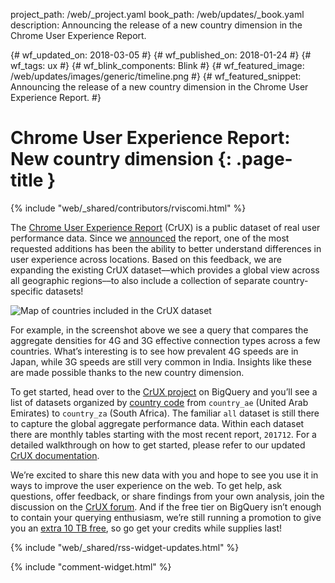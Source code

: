 project_path: /web/_project.yaml
book_path: /web/updates/_book.yaml
description: Announcing the release of a new country dimension in the Chrome User Experience Report.

{# wf_updated_on: 2018-03-05 #}
{# wf_published_on: 2018-01-24 #}
{# wf_tags: ux #}
{# wf_blink_components: Blink #}
{# wf_featured_image: /web/updates/images/generic/timeline.png #}
{# wf_featured_snippet: Announcing the release of a new country dimension in the Chrome User Experience Report. #}

# Chrome User Experience Report: New country dimension {: .page-title }

{% include "web/_shared/contributors/rviscomi.html" %}

<div class="clearfix"></div>

The
[Chrome User Experience Report](/web/tools/chrome-user-experience-report/)
(CrUX) is a public dataset of real user performance data. Since we
[announced](https://blog.chromium.org/2017/10/introducing-chrome-user-experience-report.html)
the report, one of the most requested additions has been the ability to better
understand differences in user experience across locations. Based on this
feedback, we are expanding the existing CrUX dataset––which provides a global
view across all geographic regions––to also include a collection of separate
country-specific datasets!

<img src="/web/updates/images/2018/01/crux-countries.png"
    alt="Map of countries included in the CrUX dataset"/>

For example, in the screenshot above we see a query that compares the aggregate
densities for 4G and 3G effective connection types across a few countries.
What’s interesting is to see how prevalent 4G speeds are in Japan, while 3G
speeds are still very common in India. Insights like these are made possible
thanks to the new country dimension.

To get started, head over to the
[CrUX project](https://bigquery.cloud.google.com/dataset/chrome-ux-report:all)
on BigQuery and you’ll see a list of datasets organized by
[country code](https://en.wikipedia.org/wiki/ISO_3166-1_alpha-2)
from `country_ae` (United Arab Emirates) to `country_za` (South Africa).
The familiar `all` dataset is still there to capture the global aggregate
performance data. Within each dataset there are monthly tables starting with
the most recent report, `201712`. For a detailed walkthrough on how to get
started, please refer to our updated
[CrUX documentation](/web/tools/chrome-user-experience-report/).

We’re excited to share this new data with you and hope to see you use it in
ways to improve the user experience on the web. To get help, ask questions,
offer feedback, or share findings from your own analysis, join the discussion
on the
[CrUX forum](https://groups.google.com/a/chromium.org/forum/#!forum/chrome-ux-report).
And if the free tier on BigQuery isn’t enough to contain your querying
enthusiasm, we’re still running a promotion to give you an
[extra 10 TB free](https://docs.google.com/forms/d/e/1FAIpQLSeMYnz93JQuO7rPewVrKpLfxO7JREOysti0CQyRo31bc7cXHA/viewform),
so go get your credits while supplies last!

{% include "web/_shared/rss-widget-updates.html" %}

{% include "comment-widget.html" %}
